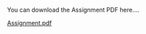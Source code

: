 You can download the Assignment PDF here....

[Assignment.pdf](https://github.com/DasunNirmal/CSS-Assignment-09/files/15212403/09.pdf)
